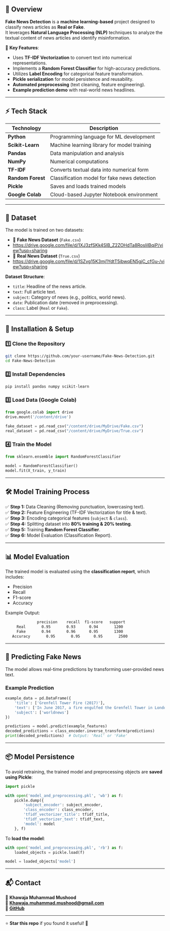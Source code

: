 
## 📌 Overview

**Fake News Detection** is a **machine learning-based** project designed to classify news articles as **Real or Fake**.  
It leverages **Natural Language Processing (NLP)** techniques to analyze the textual content of news articles and identify misinformation.

🚀 **Key Features**:
- Uses **TF-IDF Vectorization** to convert text into numerical representations.
- Implements a **Random Forest Classifier** for high-accuracy predictions.
- Utilizes **Label Encoding** for categorical feature transformation.
- **Pickle serialization** for model persistence and reusability.
- **Automated preprocessing** (text cleaning, feature engineering).
- **Example prediction demo** with real-world news headlines.

---

## ⚡ Tech Stack

| Technology      | Description |
|---------------|------------|
| **Python**    | Programming language for ML development |
| **Scikit-Learn** | Machine learning library for model training |
| **Pandas**    | Data manipulation and analysis |
| **NumPy**     | Numerical computations |
| **TF-IDF**    | Converts textual data into numerical form |
| **Random Forest** | Classification model for fake news detection |
| **Pickle**    | Saves and loads trained models |
| **Google Colab** | Cloud-based Jupyter Notebook environment |

---

## 📂 Dataset

The model is trained on two datasets:
- 📌 **Fake News Dataset** (`Fake.csv`)
- https://drive.google.com/file/d/1XJ3zfSKk4SlB_Z2ZOHdTa8RoslilBqiP/view?usp=sharing
- 📌 **Real News Dataset** (`True.csv`)
- https://drive.google.com/file/d/1SZvg15K3mj1YdtT5ibwqEN5gjC_cfGu-/view?usp=sharing

**Dataset Structure**:
- `title`: Headline of the news article.
- `text`: Full article text.
- `subject`: Category of news (e.g., politics, world news).
- `date`: Publication date (removed in preprocessing).
- `class`: Label (`Real` or `Fake`).

---

## 🔨 Installation & Setup

### **1️⃣ Clone the Repository**
```sh
git clone https://github.com/your-username/Fake-News-Detection.git
cd Fake-News-Detection
```

### **2️⃣ Install Dependencies**
```sh
pip install pandas numpy scikit-learn
```

### **3️⃣ Load Data (Google Colab)**
```python
from google.colab import drive
drive.mount('/content/drive')

fake_dataset = pd.read_csv("/content/drive/MyDrive/Fake.csv")
real_dataset = pd.read_csv("/content/drive/MyDrive/True.csv")
```

### **4️⃣ Train the Model**
```python
from sklearn.ensemble import RandomForestClassifier

model = RandomForestClassifier()
model.fit(X_train, y_train)
```

---

## 🛠 Model Training Process

✅ **Step 1:** Data Cleaning (Removing punctuation, lowercasing text).  
✅ **Step 2:** Feature Engineering (TF-IDF Vectorization for title & text).  
✅ **Step 3:** Encoding categorical features (`subject` & `class`).  
✅ **Step 4:** Splitting dataset into **80% training & 20% testing**.  
✅ **Step 5:** Training **Random Forest Classifier**.  
✅ **Step 6:** Model Evaluation (Classification Report).  

---

## 📊 Model Evaluation

The trained model is evaluated using the **classification report**, which includes:
- Precision
- Recall
- F1-score
- Accuracy

Example Output:
```sh
              precision    recall  f1-score   support
     Real       0.95       0.93      0.94       1200
     Fake       0.94       0.96      0.95       1300
   Accuracy       0.95       0.95      0.95       2500
```

---

## 🚀 Predicting Fake News

The model allows real-time predictions by transforming user-provided news text.

### **Example Prediction**
```python
example_data = pd.DataFrame({
    'title': ['Grenfell Tower Fire (2017)'],
    'text': ['In June 2017, a fire engulfed the Grenfell Tower in London, killing 72 people. The tragedy exposed serious failures in building safety regulations and sparked widespread outrage and calls for reform'],
    'subject': ['worldnews']
})

predictions = model.predict(example_features)
decoded_predictions = class_encoder.inverse_transform(predictions)
print(decoded_predictions)  # Output: 'Real' or 'Fake'
```

---

## 📦 Model Persistence

To avoid retraining, the trained model and preprocessing objects are **saved using Pickle**:
```python
import pickle

with open('model_and_preprocessing.pkl', 'wb') as f:
    pickle.dump({
        'subject_encoder': subject_encoder,
        'class_encoder': class_encoder,
        'tfidf_vectorizer_title': tfidf_title,
        'tfidf_vectorizer_text': tfidf_text,
        'model': model
    }, f)
```
To **load the model**:
```python
with open('model_and_preprocessing.pkl', 'rb') as f:
    loaded_objects = pickle.load(f)

model = loaded_objects['model']
```

---

## 📬 Contact

👤 **Khawaja Muhammad Mushood**  
📧 **Khawaja.muhammad.mushood@gmail.com**  
🔗 **[GitHub](https://github.com/mushood123/Fake-News-Detection.git)**  

---

⭐ **Star this repo** if you found it useful! 🚀  
